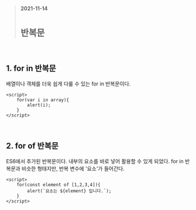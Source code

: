 > __2021-11-14__ <br/>
> # __`반복문`__
<br>

## 1. for in 반복문
배열이나 객체를 더욱 쉽게 다룰 수 있는 for in 반복문이다.

```
<script>
    for(var i in array){
        alert(i);
    }
</script>
```

<br>

## 2. for of 반복문
ES6에서 추가된 반복문이다. 내부의 요소를 바로 넣어 활용할 수 있게 되었다. for in 반복문과 비슷한 형태지만, 반복 변수에 '요소'가 들어간다.

```
<script>
    for(const element of [1,2,3,4]){
        alert(`요소는 ${element} 입니다.`);
    }
</script>
```

<br><br>
